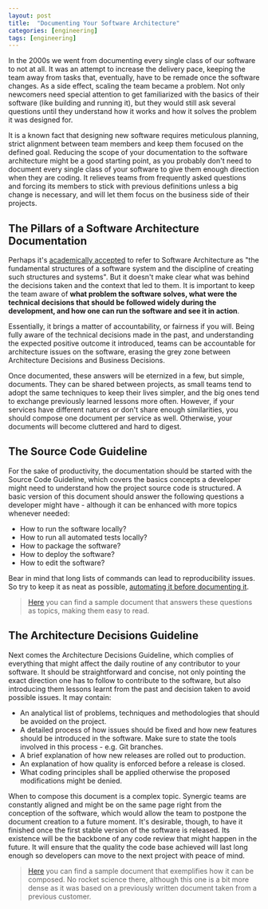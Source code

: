 ```yaml
---
layout: post
title:  "Documenting Your Software Architecture"
categories: [engineering]
tags: [engineering]
---
```


In the 2000s we went from documenting every single class of our software to not at all. It was an attempt to increase the delivery pace, keeping the team away from tasks that, eventually, have to be remade once the software changes. As a side effect, scaling the team became a problem. Not only newcomers need special attention to get familiarized with the basics of their software (like building and running it), but they would still ask several questions until they understand how it works and how it solves the problem it was designed for.

It is a known fact that designing new software requires meticulous planning, strict alignment between team members and keep them focused on the defined goal. Reducing the scope of your documentation to the software architecture might be a good starting point, as you probably don't need to document every single class of your software to give them enough direction when they are coding. It relieves teams from frequently asked questions and forcing its members to stick with previous definitions unless a big change is necessary, and will let them focus on the business side of their projects.

## The Pillars of a Software Architecture Documentation
Perhaps it's [academically accepted](https://web.archive.org/web/20200410222638/https://en.wikipedia.org/wiki/Software_architecture) to refer to Software Architecture as "the fundamental structures of a software system and the discipline of creating such structures and systems". But it doesn't make clear what was behind the decisions taken and the context that led to them. It is important to keep the team aware of **what problem the software solves, what were the technical decisions that should be followed widely during the development, and how one can run the software and see it in action**.

Essentially, it brings a matter of accountability, or fairness if you will. Being fully aware of the technical decisions made in the past, and understanding the expected positive outcome it introduced, teams can be accountable for architecture issues on the software, erasing the grey zone between Architecture Decisions and Business Decisions.

Once documented, these answers will be eternized in a few, but simple, documents. They can be shared between projects, as small teams tend to adopt the same techniques to keep their lives simpler, and the big ones tend to exchange previously learned lessons more often. However, if your services have different natures or don't share enough similarities, you should compose one document per service as well. Otherwise, your documents will become cluttered and hard to digest.

## The Source Code Guideline
For the sake of productivity, the documentation should be started with the Source Code Guideline, which covers the basics concepts a developer might need to understand how the project source code is structured. A basic version of this document should answer the following questions a developer might have - although it can be enhanced with more topics whenever needed:

- How to run the software locally?
- How to run all automated tests locally?
- How to package the software?
- How to deploy the software?
- How to edit the software?

Bear in mind that long lists of commands can lead to reproducibility issues. So try to keep it as neat as possible, [automating it before documenting it](https://miere.observer/engineering/2020/04/20/Producing-professional-deliverables.html#going-beyond-kents-simple-design).

<blockquote class="note">
<a href="https://gist.github.com/miere/cba07143f3f37c64fc0fa82a8e9179a6">Here</a> you can find a sample document that answers these questions as topics, making them easy to read.
</blockquote>

## The Architecture Decisions Guideline
Next comes the Architecture Decisions Guideline, which complies of everything that might affect the daily routine of any contributor to your software. It should be straightforward and concise, not only pointing the exact direction one has to follow to contribute to the software, but also introducing them lessons learnt from the past and decision taken to avoid possible issues. It may contain:

- An analytical list of problems, techniques and methodologies that should be avoided on the project.
- A detailed process of how issues should be fixed and how new features should be introduced in the software. Make sure to state the tools involved in this process - e.g. Git branches.
- A brief explanation of how new releases are rolled out to production.
- An explanation of how quality is enforced before a release is closed.
- What coding principles shall be applied otherwise the proposed modifications might be denied.

When to compose this document is a complex topic. Synergic teams are constantly aligned and might be on the same page right from the conception of the software, which would allow the team to postpone the document creation to a future moment. It's desirable, though, to have it finished once the first stable version of the software is released. Its existence will be the backbone of any code review that might happen in the future. It will ensure that the quality the code base achieved will last long enough so developers can move to the next project with peace of mind.

<blockquote class="note">
<a href="https://gist.github.com/miere/bcd10534a0c26f30b7e6d5234c4e903e">Here</a> you can find a sample document that exemplifies how it can be composed. No rocket science there, although this one is a bit more dense as it was based on a previously written document taken from a previous customer.
</blockquote>






